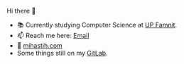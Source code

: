 Hi there 👋

- 📚 Currently studying Computer Science at <a href="https://www.famnit.upr.si">UP Famnit</a>.
- 📫 Reach me here: [Email](mailto:mstih@proton.me)
- 🔗 <a href="https://mihastih.com">mihastih.com</a>
- Some things still on my <a href="https://gitlab.com/mstih">GitLab</a>.






<!--
- 🔭 I’m currently working on ...
- 🌱 I’m currently learning ...
- 🤔 I’m looking for help with ...
- 💬 Ask me about ...
- 📫 How to reach me: ...
- ⚡ Fun fact: ...

PROBABLY NEVER GONNA USE
- 👯 I’m looking to collaborate on ...
- 😄 Pronouns: ...
-->
